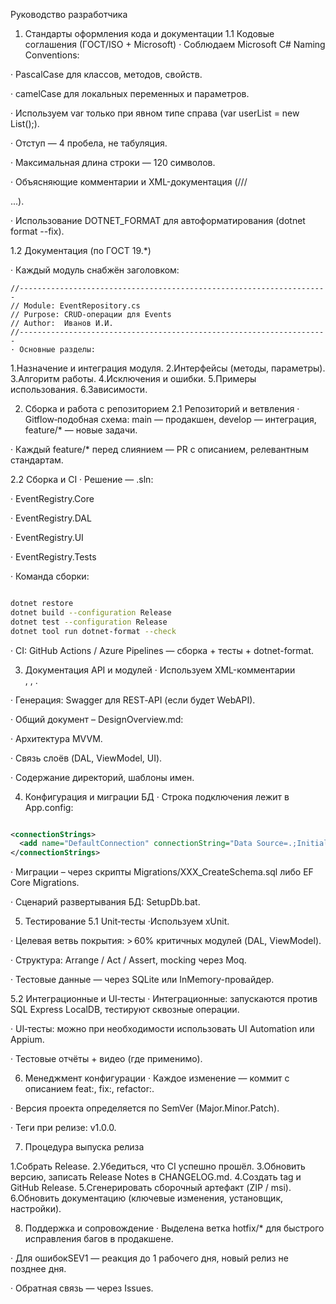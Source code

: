Руководство разработчика

1. Стандарты оформления кода и документации
1.1 Кодовые соглашения (ГОСТ/ISO + Microsoft)
· Соблюдаем Microsoft C# Naming Conventions:

· PascalCase для классов, методов, свойств.

· camelCase для локальных переменных и параметров.

· Используем var только при явном типе справа (var userList = new List<User>();).

· Отступ — 4 пробела, не табуляция.

· Максимальная длина строки — 120 символов.

· Объясняющие комментарии и XML-документация (/// <summary>...).

· Использование DOTNET_FORMAT для автоформатирования (dotnet format --fix).

1.2 Документация (по ГОСТ 19.*)

· Каждый модуль снабжён заголовком:
```
//---------------------------------------------------------------------
// Module: EventRepository.cs
// Purpose: CRUD-операции для Events
// Author:  Иванов И.И.
//---------------------------------------------------------------------
· Основные разделы:
```

1.Назначение и интеграция модуля.
2.Интерфейсы (методы, параметры).
3.Алгоритм работы.
4.Исключения и ошибки.
5.Примеры использования.
6.Зависимости.

2. Сборка и работа с репозиторием
2.1 Репозиторий и ветвления
· Gitflow‑подобная схема: main — продакшен, develop — интеграция, feature/* — новые задачи.

· Каждый feature/* перед слиянием — PR с описанием, релевантным стандартам.

2.2 Сборка и CI
· Решение — .sln:

· EventRegistry.Core

· EventRegistry.DAL

· EventRegistry.UI

· EventRegistry.Tests

· Команда сборки:

```bash 

dotnet restore
dotnet build --configuration Release
dotnet test --configuration Release
dotnet tool run dotnet-format --check
```

· CI: GitHub Actions / Azure Pipelines — сборка + тесты + dotnet-format.

3. Документация API и модулей
· Используем XML-комментарии <summary>, <param>, <returns>.

· Генерация: Swagger для REST‑API (если будет WebAPI).

· Общий документ – DesignOverview.md:

· Архитектура MVVM.

· Связь слоёв (DAL, ViewModel, UI).

· Содержание директорий, шаблоны имен.

4. Конфигурация и миграции БД
· Строка подключения лежит в App.config:

```xml

<connectionStrings>
  <add name="DefaultConnection" connectionString="Data Source=.;Initial Catalog=EventRegistry;Integrated Security=True"/>
</connectionStrings>
```

· Миграции – через скрипты Migrations/XXX_CreateSchema.sql либо EF Core Migrations.

· Сценарий развертывания БД: SetupDb.bat.

5. Тестирование
5.1 Unit‑тесты
·Используем xUnit.

· Целевая ветвь покрытия: > 60% критичных модулей (DAL, ViewModel).

· Структура: Arrange / Act / Assert, mocking через Moq.

· Тестовые данные — через SQLite или InMemory-провайдер.

5.2 Интеграционные и UI‑тесты
· Интеграционные: запускаются против SQL Express LocalDB, тестируют сквозные операции.

· UI‑тесты: можно при необходимости использовать UI Automation или Appium.

· Тестовые отчёты + видео (где применимо).

6. Менеджмент конфигурации
· Каждое изменение — коммит с описанием feat:, fix:, refactor:.

· Версия проекта определяется по SemVer (Major.Minor.Patch).

· Теги при релизе: v1.0.0.

7. Процедура выпуска релиза

1.Собрать Release.
2.Убедиться, что CI успешно прошёл.
3.Обновить версию, записать Release Notes в CHANGELOG.md.
4.Создать tag и GitHub Release.
5.Сгенерировать сборочный артефакт (ZIP / msi).
6.Обновить документацию (ключевые изменения, установщик, настройки).

8. Поддержка и сопровождение
· Выделена ветка hotfix/* для быстрого исправления багов в продакшене.

· Для ошибокSEV1 — реакция до 1 рабочего дня, новый релиз не позднее дня.

· Обратная связь — через Issues.

